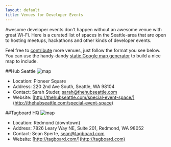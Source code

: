 ```yaml
---
layout: default
title: Venues for Developer Events
---
```

Awesome developer events don't happen without an awesome venue with great Wi-Fi. Here is a curated list of spaces in the Seattle-area that are open to hosting meetups, hackathons and other kinds of developer events. 

Feel free to [contribute][] more venues, just follow the format you see below. You can use the handy-dandy [static Google map generator][] to build a nice map to include.

##Hub Seattle
![map](http://maps.google.com/maps/api/staticmap?center=47.600744,-122.331422&zoom=14&markers=47.600744,-122.331422&size=500x300&sensor=false)

* Location: Pioneer Square
* Address: 220 2nd Ave South, Seattle, WA 98104
* Contact: Sarah Studer, sarah@thehubseattle.com
* Website: [http://thehubseattle.com/special-event-space/](http://thehubseattle.com/special-event-space)

##Tagboard HQ
![map](http://maps.google.com/maps/api/staticmap?center=47.670907,-122.120891&zoom=15&markers=size:mid|47.673241,-122.123079&path=color:0x0000FF80|weight:5|47.67140,-122.12317&size=500x300&sensor=false)

* Location: Redmond (downtown)
* Address: 7826 Leary Way NE, Suite 201, Redmond, WA 98052
* Contact: Sean Sperte, sean@tagboard.com
* Website: [http://tagboard.com/](http://tagboard.com)

[contribute]: /submit
[static google map generator]: http://gmaps-samples.googlecode.com/svn/trunk/simplewizard/makestaticmap.html
